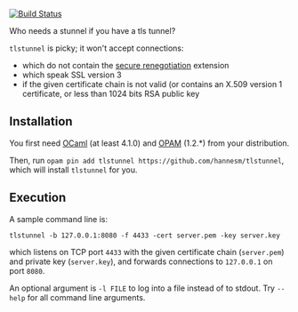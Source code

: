 [![Build Status](https://travis-ci.org/hannesm/tlstunnel.svg?branch=master)](https://travis-ci.org/hannesm/tlstunnel)

Who needs a stunnel if you have a tls tunnel?

`tlstunnel` is picky; it won't accept connections:
- which do not contain the [secure renegotiation](https://tools.ietf.org/html/rfc5746) extension
- which speak SSL version 3
- if the given certificate chain is not valid (or contains an X.509 version 1 certificate, or less than 1024 bits RSA public key

## Installation

You first need [OCaml](https://ocaml.org) (at least 4.1.0) and
[OPAM](https://opam.ocaml.org) (1.2.*) from your distribution.

Then, run `opam pin add tlstunnel
https://github.com/hannesm/tlstunnel`, which will install `tlstunnel`
for you.

## Execution

A sample command line is:

`tlstunnel -b 127.0.0.1:8080 -f 4433 -cert server.pem -key server.key`

which listens on TCP port `4433` with the given certificate chain
(`server.pem`) and private key (`server.key`), and forwards
connections to `127.0.0.1` on port `8080`.

An optional argument is `-l FILE` to log into a file instead of to
stdout.  Try `--help` for all command line arguments.
